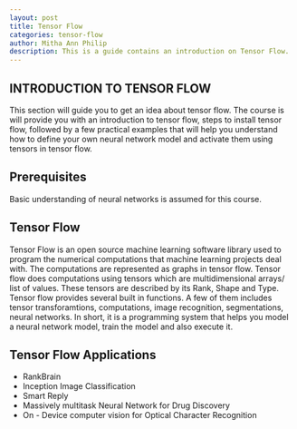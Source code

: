 ```yaml
---
layout: post
title: Tensor Flow  
categories: tensor-flow
author: Mitha Ann Philip
description: This is a guide contains an introduction on Tensor Flow.
---
```


## INTRODUCTION TO TENSOR FLOW

This section will guide you to get an idea about tensor flow. The course is will provide you with an introduction to tensor flow, steps to install tensor flow, followed by a few practical examples that will help you understand how to define your own neural network model and activate them using tensors in tensor flow. 

## Prerequisites
Basic understanding of neural networks is assumed for this course. 

## Tensor Flow 

Tensor Flow is an open source machine learning software library used to program the numerical computations that machine learning projects deal with. The computations are represented as graphs in tensor flow. Tensor flow does computations using tensors which are multidimensional arrays/ list of values. These tensors are described by its Rank, Shape and Type. Tensor flow provides several built in functions. A few of them includes tensor transforamtions, computations, image recognition, segmentations, neural networks. In short, it is a programming system that helps you model a neural network model, train the model and also execute it. 

## Tensor Flow Applications
- RankBrain
- Inception Image Classification
- Smart Reply
- Massively multitask Neural Network for Drug Discovery
- On - Device computer vision for Optical Character Recognition
